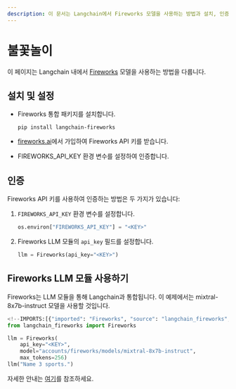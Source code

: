 ```yaml
---
description: 이 문서는 Langchain에서 Fireworks 모델을 사용하는 방법과 설치, 인증 절차를 안내합니다.
---
```


# 불꽃놀이

이 페이지는 Langchain 내에서 [Fireworks](https://fireworks.ai/) 모델을 사용하는 방법을 다룹니다.

## 설치 및 설정

- Fireworks 통합 패키지를 설치합니다.
  
  ```
  pip install langchain-fireworks
  ```

- [fireworks.ai](https://fireworks.ai)에서 가입하여 Fireworks API 키를 받습니다.
- FIREWORKS_API_KEY 환경 변수를 설정하여 인증합니다.

## 인증

Fireworks API 키를 사용하여 인증하는 방법은 두 가지가 있습니다:

1. `FIREWORKS_API_KEY` 환경 변수를 설정합니다.
   
   ```python
   os.environ["FIREWORKS_API_KEY"] = "<KEY>"
   ```

2. Fireworks LLM 모듈의 `api_key` 필드를 설정합니다.
   
   ```python
   llm = Fireworks(api_key="<KEY>")
   ```


## Fireworks LLM 모듈 사용하기

Fireworks는 LLM 모듈을 통해 Langchain과 통합됩니다. 이 예제에서는 mixtral-8x7b-instruct 모델을 사용할 것입니다. 

```python
<!--IMPORTS:[{"imported": "Fireworks", "source": "langchain_fireworks", "docs": "https://api.python.langchain.com/en/latest/llms/langchain_fireworks.llms.Fireworks.html", "title": "Fireworks"}]-->
from langchain_fireworks import Fireworks 

llm = Fireworks(
    api_key="<KEY>",
    model="accounts/fireworks/models/mixtral-8x7b-instruct",
    max_tokens=256)
llm("Name 3 sports.")
```


자세한 안내는 [여기](/docs/integrations/llms/Fireworks)를 참조하세요.